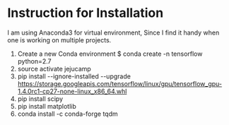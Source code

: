 # Instruction for Installation

I am using Anaconda3 for virtual environment, Since I find it handy when one is working on multiple projects.

1. Create a new Conda environment $ conda create -n tensorflow python=2.7
2. source activate jejucamp
3. pip install --ignore-installed --upgrade https://storage.googleapis.com/tensorflow/linux/gpu/tensorflow_gpu-1.4.0rc1-cp27-none-linux_x86_64.whl
4.  pip install scipy
5. pip install matplotlib
6. conda install -c conda-forge tqdm